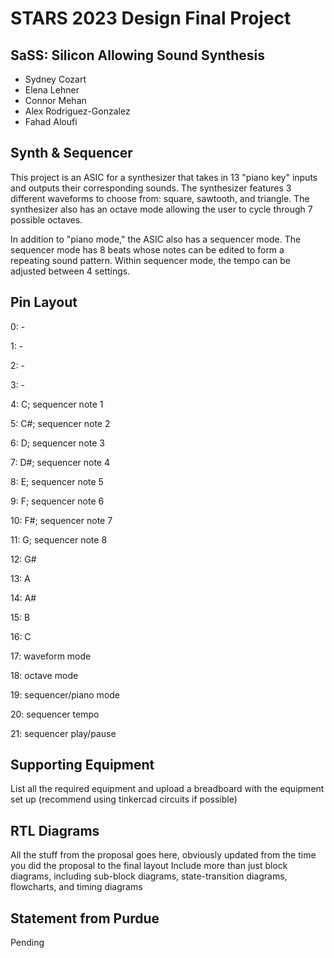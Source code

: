 # STARS 2023 Design Final Project

## SaSS: Silicon Allowing Sound Synthesis
* Sydney Cozart
* Elena Lehner
* Connor Mehan
* Alex Rodriguez-Gonzalez​
* Fahad Aloufi

## Synth & Sequencer
This project is an ASIC for a synthesizer that takes in 13 "piano key" inputs and outputs their corresponding sounds. The synthesizer features 3 different waveforms to choose from: square, sawtooth, and triangle. The synthesizer also has an octave mode allowing the user to cycle through 7 possible octaves.

In addition to "piano mode," the ASIC also has a sequencer mode. The sequencer mode has 8 beats whose notes can be edited to form a repeating sound pattern. Within sequencer mode, the tempo can be adjusted between 4 settings.

## Pin Layout
0: -

1: -

2: -

3: -

4: C; sequencer note 1

5: C#; sequencer note 2

6: D; sequencer note 3

7: D#; sequencer note 4

8: E; sequencer note 5

9: F; sequencer note 6

10: F#; sequencer note 7

11: G; sequencer note 8

12: G#

13: A

14: A#

15: B

16: C

17: waveform mode

18: octave mode

19: sequencer/piano mode

20: sequencer tempo

21: sequencer play/pause


## Supporting Equipment
List all the required equipment and upload a breadboard with the equipment set up (recommend using tinkercad circuits if possible)

## RTL Diagrams
All the stuff from the proposal goes here, obviously updated from the time you did the proposal to the final layout
Include more than just block diagrams, including sub-block diagrams, state-transition diagrams, flowcharts, and timing diagrams

## Statement from Purdue
Pending
